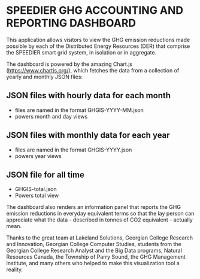 # SPEEDIER GHG ACCOUNTING AND REPORTING DASHBOARD
This application allows visitors to view the GHG emission reductions made possible by each of the 
Distributed Energy Resources (DER) that comprise the SPEEDIER smart grid system, in isolation or 
in aggregate.

The dashboard is powered by the amazing Chart.js (https://www.chartjs.org/), which fetches the data 
from a collection of yearly and monthly JSON files:

## JSON files with hourly data for each month
- files are named in the format GHGIS-YYYY-MM.json
- powers month and day views

## JSON files with monthly data for each year
- files are named in the format GHGIS-YYYY.json
- powers year views

## JSON file for all time
- GHGIS-total.json
- Powers total view

The dashboard also renders an information panel that reports the GHG emission reductions in everyday 
equivalent terms so that the lay person can appreciate what the data - described in tonnes of CO2 
equivalent - actually mean.

Thanks to the great team at Lakeland Solutions, Georgian College Research and Innovation, Georgian 
College Computer Studies, students from the Georgian College Research Analyst and the Big Data 
programs, Natural Resources Canada, the Township of Parry Sound, the GHG Management Institute, and 
many others who helped to make this visualization tool a reality.